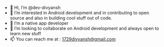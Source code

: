 - 👋 Hi, I’m @dev-divyansh
- 👀 I’m interested in  Android  development and in contributing  to open source and also in building cool stuff out of code.
- 🌱 I’m a native app developer
- 💞️ I’m looking to collaborate on Android  development and always open to learn new stuff
- 📫 You can reach me at : 1729divyansh@gmail.com
